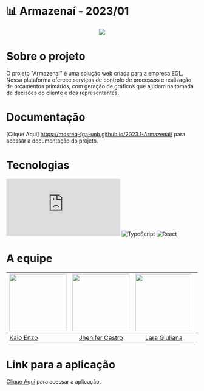 
# 📊 Armazenaí - 2023/01

<p align = "center">
  <img src="https://media.discordapp.net/attachments/1111303909978427524/1117103274517082212/logo.png"/>
</p>

# Sobre o projeto
O projeto "Armazenaí" é uma solução web criada para a empresa EGL. Nossa plataforma oferece serviços de controle de processos e realização de orçamentos primários, com geração de gráficos que ajudam na tomada de decisões do cliente e dos representantes.

# Documentação
[Clique Aqui] https://mdsreq-fga-unb.github.io/2023.1-Armazenai/ para acessar a documentação do projeto.

# Tecnologias
![Supabase](https://www.vectorlogo.zone/util/preview.html?image=/logos/supabase/supabase-ar21.svg)
![TypeScript](https://img.shields.io/badge/TypeScript-007ACC?style=for-the-badge&logo=typescript&logoColor=white)
![React](https://img.shields.io/badge/react-%2320232a.svg?style=for-the-badge&logo=react&logoColor=%2361DAFB)

# A equipe
<!-- Tabela com os nomes e fotos-->
| <a href="https://github.com/kaioenzo"><img src="https://avatars.githubusercontent.com/u/59144744?v=4" width="150"></img></a> | <a href="https://github.com/jheniferib"><img src="https://avatars.githubusercontent.com/u/123898577?v=4" width="150"></img></a> | <a href="https://github.com/laragiuliana"><img src="https://avatars.githubusercontent.com/u/118694498?v=4" width="150"></img></a> | <a href="https://github.com/Katuner"><img src="https://avatars.githubusercontent.com/u/98045972?v=4" width="150"></img></a> | <a href="https://github.com/matix0"><img src="https://avatars.githubusercontent.com/u/61623585?v=4" width="150"></img></a> |
|----------|:-------------:| :---------: | :---------: | :---------: | 
| [Kaio Enzo](https://github.com/kaioenzo) |  [Jhenifer Castro](https://github.com/jheniferib) | [Lara Giuliana](https://github.com/laragiuliana) | [Lucas Oliveira](https://github.com/Katuner) | [Mateus Vinicius](https://github.com/matix0) |

# Link para a aplicação
[Clique Aqui](https://2023-1-armazenai-144gjg5y6-armazenai.vercel.app) para acessar a aplicação.

